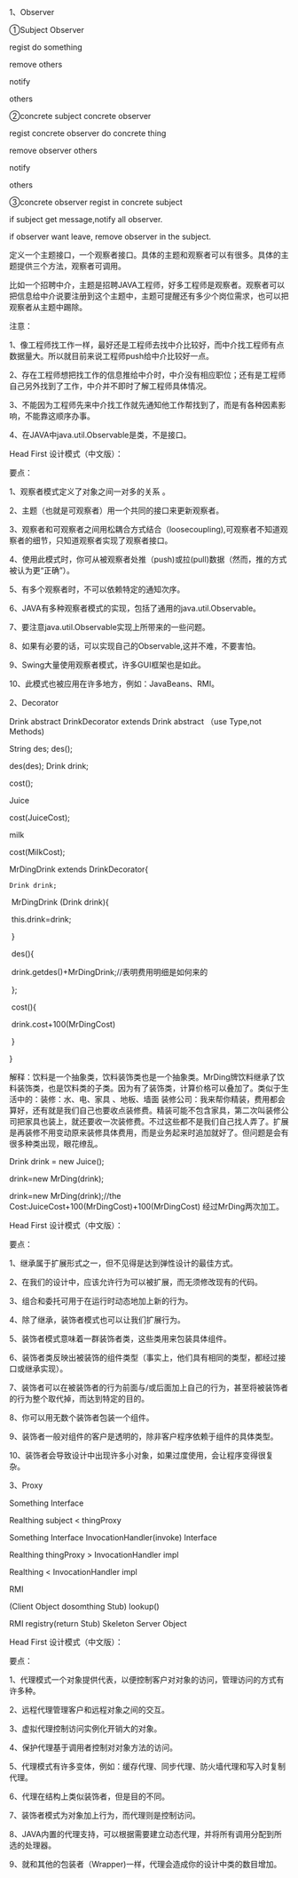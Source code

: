 1、Observer



①Subject              Observer

regist                     do something

remove                  others 

notify

others

②concrete subject                                               concrete observer

regist   concrete  observer                                        do  concrete  thing             

remove  observer                                                       others

notify 

others

③concrete observer   regist  in  concrete subject

   if subject get message,notify all observer.

   if observer want leave, remove observer in the subject.

定义一个主题接口，一个观察者接口。具体的主题和观察者可以有很多。具体的主题提供三个方法，观察者可调用。



比如一个招聘中介，主题是招聘JAVA工程师，好多工程师是观察者。观察者可以把信息给中介说要注册到这个主题中，主题可提醒还有多少个岗位需求，也可以把观察者从主题中踢除。

注意：

1、像工程师找工作一样，最好还是工程师去找中介比较好，而中介找工程师有点数据量大。所以就目前来说工程师push给中介比较好一点。

2、存在工程师想把找工作的信息推给中介时，中介没有相应职位；还有是工程师自己另外找到了工作，中介并不即时了解工程师具体情况。

3、不能因为工程师先来中介找工作就先通知他工作帮找到了，而是有各种因素影响，不能靠这顺序办事。

4、在JAVA中java.util.Observable是类，不是接口。

Head First 设计模式（中文版）：

要点：

1、观察者模式定义了对象之间一对多的关系 。

2、主题（也就是可观察者）用一个共同的接口来更新观察者。

3、观察者和可观察者之间用松耦合方式结合（loosecoupling),可观察者不知道观察者的细节，只知道观察者实现了观察者接口。

4、使用此模式时，你可从被观察者处推（push)或拉(pull)数据（然而，推的方式被认为更“正确”）。

5、有多个观察者时，不可以依赖特定的通知次序。

6、JAVA有多种观察者模式的实现，包括了通用的java.util.Observable。

7、要注意java.util.Observable实现上所带来的一些问题。

8、如果有必要的话，可以实现自己的Observable,这并不难，不要害怕。

9、Swing大量使用观察者模式，许多GUI框架也是如此。

10、此模式也被应用在许多地方，例如：JavaBeans、RMI。





2、Decorator

Drink   abstract                  DrinkDecorator     extends Drink        abstract （use Type,not Methods)

String des;                           des();

des(des);                              Drink drink;

cost();                       

Juice

cost(JuiceCost);

milk

cost(MilkCost);

MrDingDrink extends  DrinkDecorator{

 	Drink drink;

​	MrDingDrink (Drink drink){

​		this.drink=drink;

​	}

​	des(){

​		drink.getdes()+MrDingDrink;//表明费用明细是如何来的

​	};

​	cost(){

​		drink.cost+100(MrDingCost)

​	}

}

解释：饮料是一个抽象类，饮料装饰类也是一个抽象类。MrDing牌饮料继承了饮料装饰类，也是饮料类的子类。因为有了装饰类，计算价格可以叠加了。类似于生活中的：装修：水、电、家具 、地板、墙面  装修公司：我来帮你精装，费用都会算好，还有就是我们自己也要收点装修费。精装可能不包含家具，第二次叫装修公司把家具也装上，就还要收一次装修费。不过这些都不是我们自己找人弄了。扩展是再装修不用变动原来装修具体费用，而是业务起来时追加就好了。但问题是会有很多种类出现，眼花缭乱。

Drink drink = new Juice();

drink=new MrDing(drink);

drink=new MrDing(drink);//the Cost:JuiceCost+100(MrDingCost)+100(MrDingCost) 经过MrDing两次加工。



Head First 设计模式（中文版）：

要点：

1、继承属于扩展形式之一，但不见得是达到弹性设计的最佳方式。

2、在我们的设计中，应该允许行为可以被扩展，而无须修改现有的代码。

3、组合和委托可用于在运行时动态地加上新的行为。

4、除了继承，装饰者模式也可以让我们扩展行为。

5、装饰者模式意味着一群装饰者类，这些类用来包装具体组件。

6、装饰者类反映出被装饰的组件类型（事实上，他们具有相同的类型，都经过接口或继承实现）。

7、装饰者可以在被装饰者的行为前面与/或后面加上自己的行为，甚至将被装饰者的行为整个取代掉，而达到特定的目的。

8、你可以用无数个装饰者包装一个组件。

9、装饰者一般对组件的客户是透明的，除非客户程序依赖于组件的具体类型。

10、装饰者会导致设计中出现许多小对象，如果过度使用，会让程序变得很复杂。



3、Proxy

Something Interface

Realthing   subject   <     thingProxy



Something Interface                 InvocationHandler(invoke) Interface 

Realthing          thingProxy  >     InvocationHandler impl

 Realthing  <  InvocationHandler impl

RMI 

(Client Object dosomthing Stub) lookup()

RMI registry(return Stub)      Skeleton  Server Object





Head First 设计模式（中文版）：

要点：

1、代理模式一个对象提供代表，以便控制客户对对象的访问，管理访问的方式有许多种。

2、远程代理管理客户和远程对象之间的交互。

3、虚拟代理控制访问实例化开销大的对象。

4、保护代理基于调用者控制对对象方法的访问。

5、代理模式有许多变体，例如：缓存代理、同步代理、防火墙代理和写入时复制代理。

6、代理在结构上类似装饰者，但是目的不同。

7、装饰者模式为对象加上行为，而代理则是控制访问。

8、JAVA内置的代理支持，可以根据需要建立动态代理，并将所有调用分配到所选的处理器。

9、就和其他的包装者（Wrapper)一样，代理会造成你的设计中类的数目增加。





